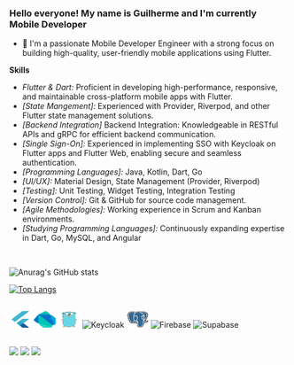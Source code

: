 ### Hello everyone! My name is Guilherme and I'm currently Mobile Developer

- 📱 I'm a passionate Mobile Developer Engineer with a strong focus on building high-quality, user-friendly mobile applications using Flutter.

**Skills**
- *Flutter & Dart:* Proficient in developing high-performance, responsive, and maintainable cross-platform mobile apps with Flutter.
- *[State Mangement]:* Experienced with Provider, Riverpod, and other Flutter state management solutions.
- *[Backend Integration]* Backend Integration: Knowledgeable in RESTful APIs and gRPC for efficient backend communication.
- *[Single Sign-On]:* Experienced in implementing SSO with Keycloak on Flutter apps and Flutter Web, enabling secure and seamless authentication.
- *[Programming Languages]:* Java, Kotlin, Dart, Go 
- *[UI/UX]:* Material Design, State Management (Provider, Riverpod)  
- *[Testing]:* Unit Testing, Widget Testing, Integration Testing  
- *[Version Control]:* Git & GitHub for source code management.
- *[Agile Methodologies]:* Working experience in Scrum and Kanban environments.
- *[Studying Programming Languages]:* Continuously expanding expertise in Dart, Go, MySQL, and Angular

<div align="center-left"></br>

![Anurag's GitHub stats](https://github-readme-stats.vercel.app/api?username=GuiRuizz&show_icons=true&theme=radical&locale=pt-br)

[![Top Langs](https://github-readme-stats.vercel.app/api/top-langs/?username=GuiRuizz&layout=compact&show_icons=true&theme=radical&locale=pt-br)](https://github.com/anuraghazra/github-readme-stats)

</div>

<div style="display: inline_block" align="center-left"><br>
  <img align="center-left" alt="Flutter" height="30" width="40" src="https://raw.githubusercontent.com/devicons/devicon/master/icons/flutter/flutter-original.svg">
  <img align="center-left" alt="Dart" height="30" width="40" src="https://raw.githubusercontent.com/devicons/devicon/master/icons/dart/dart-original.svg">
  <img align="center-left" alt="Golang" height="30" width="40" src="https://raw.githubusercontent.com/devicons/devicon/master/icons/go/go-original.svg">
  <img align="center-left" alt="Keycloak" height="30" width="40" src="https://avatars.githubusercontent.com/u/4921466?s=280&v=4">
  <img align="center-left" alt="PostgreSQL" height="30" width="40" src="https://raw.githubusercontent.com/devicons/devicon/master/icons/postgresql/postgresql-original.svg">
  <img align="center-left" alt="Firebase" height="30" width="40" src="https://www.vectorlogo.zone/logos/firebase/firebase-icon.svg">
  <img align="center-left" alt="Supabase" height="30" width="40" src="https://avatars.githubusercontent.com/u/54469796?s=200&v=4">
</div>

<div align="center-left"> </br>

  <a href="https://instagram.com/gui.ruizz" target="_blank"><img src="https://img.shields.io/badge/-Instagram-%23E4405F?style=for-the-badge&logo=instagram&logoColor=white" target="_blank"></a>
  <a href = "guilhermesassicontact@gmail.com"><img src="https://img.shields.io/badge/-Gmail-%23333?style=for-the-badge&logo=gmail&logoColor=white" target="_blank"></a>
  <a href="https://www.linkedin.com/in/guilhermeenrique/gm" target="_blank"><img src="https://img.shields.io/badge/-LinkedIn-%230077B5?style=for-the-badge&logo=linkedin&logoColor=white" target="_blank"></a> 
  
</div>



